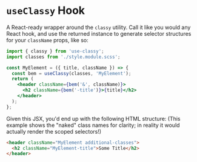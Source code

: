 # `useClassy` Hook

A React-ready wrapper around the `classy` utility. Call it like you would any React hook, and use the returned instance to generate selector structures for your `className` props, like so:

```jsx static
import { classy } from 'use-classy';
import classes from './style.module.scss';

const MyElement = ({ title, className }) => {
  const bem = useClassy(classes, 'MyElement');
  return (
    <header className={bem('&', className)}>
      <h2 className={bem('-title')}>{title}</h2>
    </header>
  );
};
```

Given this JSX, you'd end up with the following HTML structure: (This example shows the "naked" class names for clarity; in reality it would actually render the scoped selectors!)

```html
<header className="MyElement additional-classes">
  <h2 className="MyElement-title">Some Title</h2>
</header>
```

<!-- Read more about the underlying `classy` method [here](/ui/#/Core/Utilities/Classy)! -->